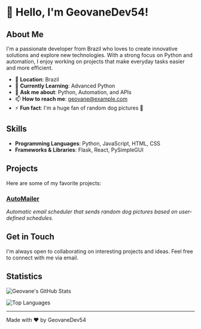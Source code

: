 # 👋 Hello, I'm GeovaneDev54!

## About Me
I'm a passionate developer from Brazil who loves to create innovative solutions and explore new technologies. With a strong focus on Python and automation, I enjoy working on projects that make everyday tasks easier and more efficient.

- 📍 **Location**: Brazil
- 🌱 **Currently Learning**: Advanced Python
- 💬 **Ask me about**: Python, Automation, and APIs
- 📫 **How to reach me**: [geovane@example.com](mailto:geovane@example.com)
- ⚡ **Fun fact**: I'm a huge fan of random dog pictures 🐶

## Skills
- **Programming Languages**: Python, JavaScript, HTML, CSS
- **Frameworks & Libraries**: Flask, React, PySimpleGUI

## Projects
Here are some of my favorite projects:

### [AutoMailer](https://github.com/GeovaneDev54/AutoMailer)
_Automatic email scheduler that sends random dog pictures based on user-defined schedules._

## Get in Touch
I'm always open to collaborating on interesting projects and ideas. Feel free to connect with me via email.

## Statistics
![Geovane's GitHub Stats](https://github-readme-stats.vercel.app/api?username=GeovaneDev54&show_icons=true&theme=radical)

![Top Languages](https://github-readme-stats.vercel.app/api/top-langs/?username=GeovaneDev54&layout=compact&theme=radical)

---

Made with ❤️ by GeovaneDev54
